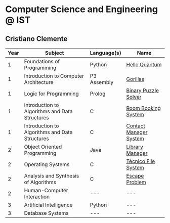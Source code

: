 # Computer Science and Engineering @ IST
## Cristiano Clemente

| Year | Subject | Language(s) | Name |
| ---- | ------- | ----------- | ---- |
| 1 | Foundations of Programming | Python | [Hello Quantum](/hello-quantum) |
| 1 | Introduction to Computer Architecture | P3 Assembly | [Gorillas](/gorillas) |
| 1 | Logic for Programming | Prolog | [Binary Puzzle Solver](/binary-puzzle-solver) |
| 1 | Introduction to Algorithms and Data Structures | C | [Room Booking System](/room-booking-system) |
| 1 | Introduction to Algorithms and Data Structures | C | [Contact Manager System](/contact-manager-system) |
| 2 | Object Oriented Programming | Java | [Library Manager](/library-manager) |
| 2 | Operating Systems | C | [Técnico File System](/tecnico-fs) |
| 2 | Analysis and Synthesis of Algorithms | C | [Escape Problem](/) |
| 2 | Human-Computer Interaction | --- | --- |
| 3 | Artificial Intelligence | Python | --- |
| 3 | Database Systems | --- | --- |
